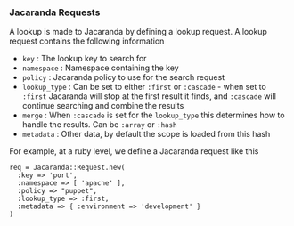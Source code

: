 ### Jacaranda Requests ###

A lookup is made to Jacaranda by defining a lookup request.  A lookup request contains the following information

* `key` : The lookup key to search for
* `namespace` : Namespace containing the key
* `policy` : Jacaranda policy to use for the search request
* `lookup_type` : Can be set to either `:first` or `:cascade` - when set to `:first` Jacaranda will stop at the first result it finds, and `:cascade` will continue searching and combine the results
* `merge` : When `:cascade` is set for the `lookup_type` this determines how to handle the results.  Can be `:array` or `:hash`
* `metadata` : Other data, by default the scope is loaded from this hash

For example, at a ruby level, we define a Jacaranda request like this

    req = Jacaranda::Request.new(
      :key => 'port',
      :namespace => [ 'apache' ],
      :policy => "puppet",
      :lookup_type => :first,
      :metadata => { :environment => 'development' }
    )
    
    
